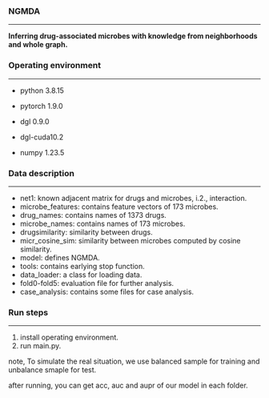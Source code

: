 ### NGMDA

***

**Inferring drug-associated microbes with knowledge from neighborhoods and whole graph.**

### Operating environment

***

- python 3.8.15

- pytorch 1.9.0

- dgl 0.9.0

- dgl-cuda10.2

- numpy 1.23.5

### Data description

***

- net1: known adjacent matrix for drugs and microbes, i.2., interaction.
- microbe_features: contains feature vectors of 173 microbes.
- drug_names: contains names of 1373 drugs.
- microbe_names: contains names of 173 microbes.
- drugsimilarity: similarity between drugs.
- micr_cosine_sim: similarity between microbes computed by cosine similarity.
- model: defines NGMDA.
- tools: contains earlying stop function.
- data_loader: a class for loading data.
- fold0-fold5: evaluation file for further analysis.
- case_analysis: contains some files for case analysis.

### Run steps

***

1. install operating environment.
2. run main.py.

note, To simulate the real situation, we use balanced sample for training and unbalance smaple for test.

after running, you can get acc, auc and aupr of our model in each folder.

